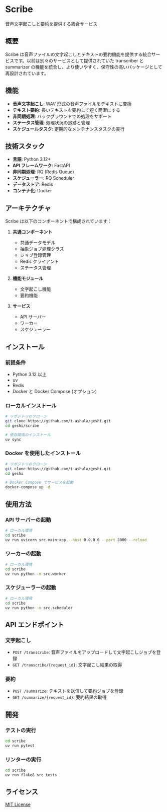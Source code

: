 # Scribe

音声文字起こしと要約を提供する統合サービス

## 概要

Scribe は音声ファイルの文字起こしとテキストの要約機能を提供する統合サービスです。以前は別々のサービスとして提供されていた transcriber と summarizer の機能を統合し、より使いやすく、保守性の高いパッケージとして再設計されています。

## 機能

- **音声文字起こし**: WAV 形式の音声ファイルをテキストに変換
- **テキスト要約**: 長いテキストを要約して短く簡潔にする
- **非同期処理**: バックグラウンドでの処理をサポート
- **ステータス管理**: 処理状況の追跡と管理
- **スケジュールタスク**: 定期的なメンテナンスタスクの実行

## 技術スタック

- **言語**: Python 3.12+
- **API フレームワーク**: FastAPI
- **非同期処理**: RQ (Redis Queue)
- **スケジューラー**: RQ Scheduler
- **データストア**: Redis
- **コンテナ化**: Docker

## アーキテクチャ

Scribe は以下のコンポーネントで構成されています：

1. **共通コンポーネント**
   - 共通データモデル
   - 抽象ジョブ処理クラス
   - ジョブ登録管理
   - Redis クライアント
   - ステータス管理

2. **機能モジュール**
   - 文字起こし機能
   - 要約機能

3. **サービス**
   - API サーバー
   - ワーカー
   - スケジューラー

## インストール

### 前提条件

- Python 3.12 以上
- uv
- Redis
- Docker と Docker Compose (オプション)

### ローカルインストール

```bash
# リポジトリのクローン
git clone https://github.com/t-ashula/geshi.git
cd geshi/scribe

# 依存関係のインストール
uv sync
```

### Docker を使用したインストール

```bash
# リポジトリのクローン
git clone https://github.com/t-ashula/geshi.git
cd geshi

# Docker Compose でサービスを起動
docker-compose up -d
```

## 使用方法

### API サーバーの起動

```bash
# ローカル環境
cd scribe
uv run uvicorn src.main:app --host 0.0.0.0 --port 8000 --reload
```

### ワーカーの起動

```bash
# ローカル環境
cd scribe
uv run python -m src.worker
```

### スケジューラーの起動

```bash
# ローカル環境
cd scribe
uv run python -m src.scheduler
```

## API エンドポイント

### 文字起こし

- `POST /transcribe`: 音声ファイルをアップロードして文字起こしジョブを登録
- `GET /transcribe/{request_id}`: 文字起こし結果の取得

### 要約

- `POST /summarize`: テキストを送信して要約ジョブを登録
- `GET /summarize/{request_id}`: 要約結果の取得

## 開発

### テストの実行

```bash
cd scribe
uv run pytest
```

### リンターの実行

```bash
cd scribe
uv run flake8 src tests
```

## ライセンス

[MIT License](../LICENSE)
